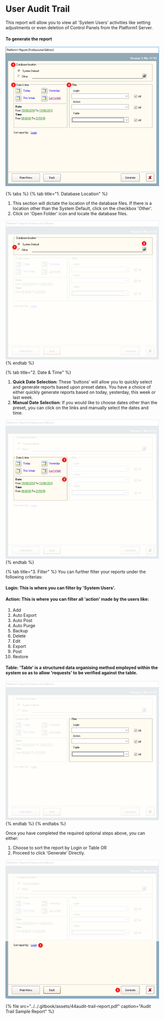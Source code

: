 # User Audit Trail

This report will allow you to view all 'System Users' activities like setting adjustments or even deletion of Control Panels from the Platform1 Server.

#### To generate the report

![](../../.gitbook/assets/untitled1%20%2813%29.png)

{% tabs %}
{% tab title="1. Database Location" %}
1. This section will dictate the location of the database files. If there is a location other than the System Default, click on the checkbox 'Other'.
2. Click on 'Open Folder' icon and locate the database files. 

![](../../.gitbook/assets/untitled3%20%282%29.png)
{% endtab %}

{% tab title="2. Date & Time" %}
1. **Quick Date Selection:** These 'buttons' will allow you to quickly select and generate reports based upon preset dates. You have a choice of either quickly generate reports based on today, yesterday, this week or last week. 
2. **Manual Date Selection:** If you would like to choose dates other than the preset, you can click on the links and manually select the dates and time. 

![](../../.gitbook/assets/untitled4%20%282%29.png)
{% endtab %}

{% tab title="3. Filter" %}
You can further filter your reports under the following criterias:

#### Login: This is where you can filter by 'System Users'.

#### Action: This is where you can filter all 'action' made by the users like:

1. Add
2. Auto Export
3. Auto Post
4. Auto Purge
5. Backup 
6. Delete
7. Edit
8. Export
9. Post
10. Restore

#### Table: 'Table' is a structured data organising method employed within the system so as to allow 'requests' to be verified against the table.

![](../../.gitbook/assets/untitled5%20%2832%29.png)
{% endtab %}
{% endtabs %}

Once you have completed the required optional steps above, you can either:

1. Choose to sort the report by Login or Table OR
2. Proceed to click 'Generate' Directly. 

![](../../.gitbook/assets/untitled6%20%2814%29.png)

{% file src="../../.gitbook/assets/44audit-trail-report.pdf" caption="Audit Trail Sample Report" %}

